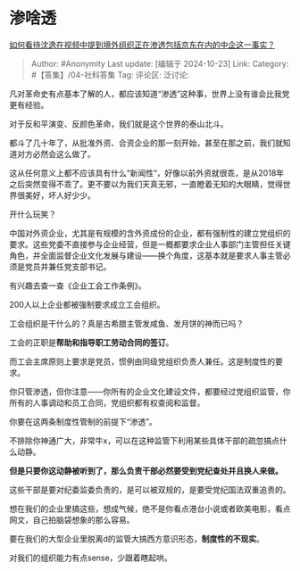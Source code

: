 # 渗啥透
[如何看待沈逸在视频中提到境外组织正在渗透包括京东在内的中企这一事实？](https://www.zhihu.com/question/1587440178/answer/12095040454)

> Author: #Anonymity
> Last update: [编辑于 2024-10-23]
> Link:
> Category: #【答集】/04-社科答集 
> Tag: 
> 评论区:
> 泛讨论:

凡对革命史有点基本了解的人，都应该知道“渗透”这种事，世界上没有谁会比我党更有经验。

对于反和平演变、反颜色革命，我们就是这个世界的泰山北斗。

都斗了几十年了，从批准外资、合资企业的那一刻开始，甚至在那之前，我们就知道对方必然会这么做了。

这从任何意义上都不应该具有什么“新闻性“，好像以前外资就很乖，是从2018年之后突然变得不乖了。更不要以为我们天真无邪，一直瞪着无知的大眼睛，觉得世界很美好，坏人好少少。

开什么玩笑？

中国对外资企业，尤其是有规模的含外资成份的企业，都有强制性的建立党组织的要求。这些党委不直接参与企业经营，但是一概都要求企业人事部门主管担任关键角色，并全面监督企业文化发展与建设——换个角度，这基本就是要求人事主管必须是党员并兼任党支部书记。

有兴趣去查一查《企业工会工作条例》。

200人以上企业都被强制要求成立工会组织。

工会组织是干什么的？真是古希腊主管发咸鱼、发月饼的神而已吗？

工会的正职是**帮助和指导职工劳动合同的签订**。

而工会主席原则上要求是党员，惯例由同级党组织负责人兼任。这是制度性的要求。

你只管渗透，但你注意——你所有的企业文化建设文件，都要经过党组织监管，你所有的人事调动和员工合同，党组织都有权查阅和监督。

你要在这两条制度性管制的前提下“渗透”。

不排除你神通广大，非常牛x，可以在这种监管下利用某些具体干部的疏忽搞点什么动静。

**但是只要你这动静被听到了，那么负责干部必然要受到党纪查处并且换人来做。**

这些干部是要对纪委监委负责的，是可以被双规的，是要受党纪国法双重追责的。

想在我们的企业里搞这些，想成气候，绝不是你看点港台小说或者欧美电影，看点网文，自己拍脑袋想象的那么容易。

要在我们的大型企业里脱离d的监管大搞西方意识形态，**制度性的不现实**。

对我们的组织能力有点sense，少跟着瞎起哄。